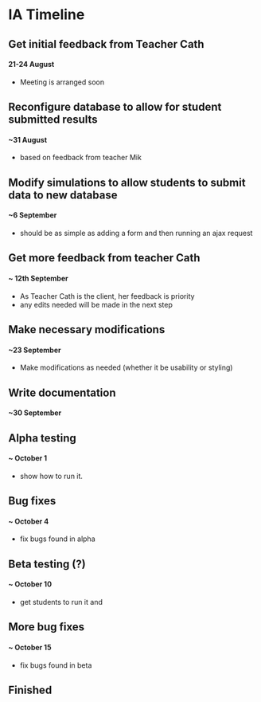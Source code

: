 # IA Timeline


## Get initial feedback from Teacher Cath 
#### 21-24 August
 - Meeting is arranged soon

## Reconfigure database to allow for student submitted results 
#### ~31 August
 - based on feedback from teacher Mik

## Modify simulations to allow students to submit data to new database 
#### ~6 September
 - should be as simple as adding a form and then running an ajax request

## Get more feedback from teacher Cath 
#### ~ 12th September
 - As Teacher Cath is the client, her feedback is priority
 - any edits needed will be made in the next step

## Make necessary modifications 
#### ~23 September
 - Make modifications as needed (whether it be usability or styling)

## Write documentation
#### ~30 September

## Alpha testing
#### ~ October 1
 - show how to run it.

## Bug fixes
#### ~ October 4
- fix bugs found in alpha

## Beta testing (?)
#### ~ October 10
- get students to run it and

## More bug fixes
#### ~ October 15
- fix bugs found in beta

## Finished
